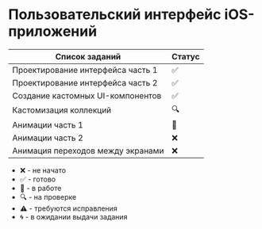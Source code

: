 # Пользовательский интерфейс iOS-приложений

| Список заданий | Статус |
|---|---|
| Проектирование интерфейса часть 1 | :white_check_mark: |
| Проектирование интерфейса часть 2 | :white_check_mark: |
| Создание кастомных UI-компонентов | :white_check_mark: |
| Кастомизация коллекций | :mag: |
| Анимации часть 1 | :memo: |
| Анимации часть 2 | :x: |
| Анимация переходов между экранами | :x: |

* :x: - не начато
* :white_check_mark: - готово
* :memo: - в работе
* :mag: - на проверке
* :warning: - требуются исправления
* :cyclone: - в ожидании выдачи задания
